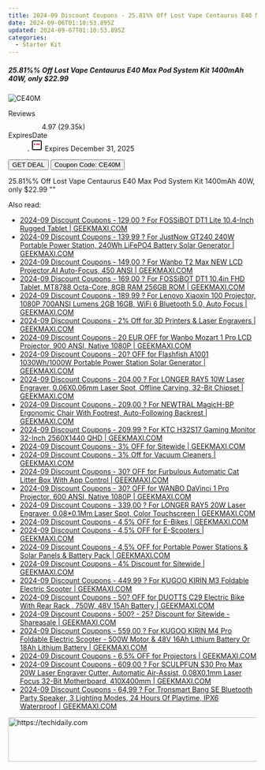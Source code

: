 ```yaml
---
title: 2024-09 Discount Coupons - 25.81%% Off Lost Vape Centaurus E40 Max Pod System Kit 1400mAh 40W, only $22.99 | Vapesourcing Electronics Co.,Ltd.
date: 2024-09-06T01:10:53.895Z
updated: 2024-09-07T01:10:53.895Z
categories:
  - Starter Kit
---
```



<div class="max-w-4xl mx-auto grid grid-cols-1 lg:max-w-5xl lg:gap-x-20 lg:grid-cols-2">
  <div class="relative p-3 col-start-1 row-start-1 flex flex-col-reverse rounded-lg bg-gradient-to-t from-black/75 via-black/0 sm:bg-none sm:row-start-2 sm:p-0 lg:row-start-1">
    <h5 class="mt-1 text-lg font-semibold text-white sm:text-slate-900 md:text-2xl dark:sm:text-white">25.81%% Off Lost Vape Centaurus E40 Max Pod System Kit 1400mAh 40W, only $22.99</h5>
  </div>
  
  <div class="col-start-1 col-end-3 row-start-1 grid gap-4 sm:mb-6 sm:grid-cols-4 lg:col-start-2 lg:row-span-6 lg:row-end-6 lg:mb-0 lg:gap-6">
      <img src="&quot;https://static.shareasale.com/image/90958/deal/LostVapeCentaurusE40MaxPodSystemKit1400mAh40W.png&quot;" onClick="javascript:window.open(decodeURIComponent('%22https%3A%2F%2Fwww.shareasale.com%2Fu.cfm%3Fd%3D1120248%26m%3D90958%26u%3D4338022%22'), '_blank');void(0);" alt="CE40M" class="h-60 w-full rounded-lg object-cover sm:col-span-2 sm:h-52 lg:col-span-full" loading="lazy" />
    
  </div>
  <dl class="row-start-2 mt-4 flex items-center text-xs font-medium sm:row-start-3 sm:mt-1 md:mt-2.5 lg:row-start-2">
    <dt class="sr-only">Reviews</dt>
    <dd class="flex items-center text-indigo-600 dark:text-indigo-400">
      <svg width="24" height="24" fill="none" aria-hidden="true" class="mr-1 stroke-current dark:stroke-indigo-500">
        <path d="m12 5 2 5h5l-4 4 2.103 5L12 16l-5.103 3L9 14l-4-4h5l2-5Z" stroke-width="2" stroke-linecap="round" stroke-linejoin="round" />
      </svg>
      <span>4.97 <span class="font-normal text-slate-400">(29.35k)</span></span>
    </dd>
    <dt class="sr-only">ExpiresDate</dt>
    <dd class="flex items-center">
      <svg width="2" height="2" aria-hidden="true" fill="currentColor" class="mx-3 text-slate-300">
        <circle cx="1" cy="1" r="1" />
      </svg>
      <svg width="24" height="24" viewBox="0 0 24 24" fill="none" stroke="currentColor" stroke-width="2">
        <rect x="3" y="3" width="18" height="18" rx="2" fill="#fff" />
        <path d="M6 10L18 10" stroke="red" stroke-width="2" fill="none" />
        <path d="M10 6L10 18" stroke="#fff" stroke-width="2" fill="none" />
      </svg>
      Expires December 31, 2025    </dd>
  </dl>
  <div class="col-start-1 row-start-3 mt-4 self-center sm:col-start-2 sm:row-span-2 sm:row-start-2 sm:mt-0 lg:col-start-1 lg:row-start-3 lg:row-end-4 lg:mt-6">
    <button type="button" onClick="javascript:window.open(decodeURIComponent('%22https%3A%2F%2Fwww.shareasale.com%2Fu.cfm%3Fd%3D1120248%26m%3D90958%26u%3D4338022%22'), '_blank');void(0);" class="rounded-lg bg-red-600 px-3 py-2 text-sm font-medium leading-6 text-white">GET DEAL</button>
    <button type="button" onClick="javascript:window.open(decodeURIComponent('%22https%3A%2F%2Fwww.shareasale.com%2Fu.cfm%3Fd%3D1120248%26m%3D90958%26u%3D4338022%22'), '_blank');void(0);" class="border-dashed border-2 border-indigo-600 bg-green-100 text-sm leading-6 font-medium py-2 px-3 rounded-lg">Coupon Code: CE40M</button>
  </div>
  <p class="col-start-1 mt-4 text-sm leading-6 sm:col-span-2 lg:col-span-1 lg:row-start-4 lg:mt-6 dark:text-slate-400">
    25.81%% Off Lost Vape Centaurus E40 Max Pod System Kit 1400mAh 40W, only $22.99 
""  </p>
</div>
<span class="atpl-alsoreadstyle">Also read:</span>
<div><ul>
<li><a href="https://coupons.techidaily.com/coupon-1079695-share-77450-sale/"><u>2024-09 Discount Coupons - 129,00 ? For FOSSiBOT DT1 Lite 10.4-Inch Rugged Tablet | GEEKMAXI.COM</u></a></li>
<li><a href="https://coupons.techidaily.com/coupon-1092604-share-77450-sale/"><u>2024-09 Discount Coupons - 139,99 ? For JustNow GT240 240W Portable Power Station, 240Wh LiFePO4 Battery Solar Generator | GEEKMAXI.COM</u></a></li>
<li><a href="https://coupons.techidaily.com/coupon-1099678-share-77450-sale/"><u>2024-09 Discount Coupons - 149,00 ? For Wanbo T2 Max NEW LCD Projector,AI Auto-Focus, 450 ANSI | GEEKMAXI.COM</u></a></li>
<li><a href="https://coupons.techidaily.com/coupon-1054313-share-77450-sale/"><u>2024-09 Discount Coupons - 169,00 ? For FOSSiBOT DT1 10.4in FHD Tablet, MT8788 Octa-Core, 8GB RAM 256GB ROM | GEEKMAXI.COM</u></a></li>
<li><a href="https://coupons.techidaily.com/coupon-1079636-share-77450-sale/"><u>2024-09 Discount Coupons - 189,99 ? For Lenovo Xiaoxin 100 Projector, 1080P 700ANSI Lumens 2GB 16GB, WiFi 6 Bluetooth 5.0, Auto Focus | GEEKMAXI.COM</u></a></li>
<li><a href="https://coupons.techidaily.com/coupon-1049410-share-77450-sale/"><u>2024-09 Discount Coupons - 2% Off for 3D Printers & Laser Engravers | GEEKMAXI.COM</u></a></li>
<li><a href="https://coupons.techidaily.com/coupon-1109151-share-77450-sale/"><u>2024-09 Discount Coupons - 20 EUR OFF for Wanbo Mozart 1 Pro LCD Projector, 900 ANSI, Native 1080P | GEEKMAXI.COM</u></a></li>
<li><a href="https://coupons.techidaily.com/coupon-1112489-share-77450-sale/"><u>2024-09 Discount Coupons - 20? OFF for Flashfish A1001 1030Wh/1000W Portable Power Station Solar Generator | GEEKMAXI.COM</u></a></li>
<li><a href="https://coupons.techidaily.com/coupon-1080569-share-77450-sale/"><u>2024-09 Discount Coupons - 204,00 ? For LONGER RAY5 10W Laser Engraver, 0.06X0.06mm Laser Spot, Offline Carving, 32-Bit Chipset | GEEKMAXI.COM</u></a></li>
<li><a href="https://coupons.techidaily.com/coupon-1092773-share-77450-sale/"><u>2024-09 Discount Coupons - 209,00 ? For NEWTRAL MagicH-BP Ergonomic Chair With Footrest, Auto-Following Backrest | GEEKMAXI.COM</u></a></li>
<li><a href="https://coupons.techidaily.com/coupon-1038529-share-77450-sale/"><u>2024-09 Discount Coupons - 209,99 ? For KTC H32S17 Gaming Monitor 32-Inch 2560X1440 QHD | GEEKMAXI.COM</u></a></li>
<li><a href="https://coupons.techidaily.com/coupon-761160-share-77450-sale/"><u>2024-09 Discount Coupons - 3% OFF for Sitewide | GEEKMAXI.COM</u></a></li>
<li><a href="https://coupons.techidaily.com/coupon-1054430-share-77450-sale/"><u>2024-09 Discount Coupons - 3% Off for Vacuum Cleaners | GEEKMAXI.COM</u></a></li>
<li><a href="https://coupons.techidaily.com/coupon-1058702-share-77450-sale/"><u>2024-09 Discount Coupons - 30? OFF for Furbulous Automatic Cat Litter Box With App Control | GEEKMAXI.COM</u></a></li>
<li><a href="https://coupons.techidaily.com/coupon-1109149-share-77450-sale/"><u>2024-09 Discount Coupons - 30? OFF for WANBO DaVinci 1 Pro Projector, 600 ANSI, Native 1080P | GEEKMAXI.COM</u></a></li>
<li><a href="https://coupons.techidaily.com/coupon-1080567-share-77450-sale/"><u>2024-09 Discount Coupons - 339,00 ? For LONGER RAY5 20W Laser Engraver, 0.08*0.1Mm Laser Spot, Color Touchscreen | GEEKMAXI.COM</u></a></li>
<li><a href="https://coupons.techidaily.com/coupon-1107236-share-77450-sale/"><u>2024-09 Discount Coupons - 4,5% OFF for E-Bikes | GEEKMAXI.COM</u></a></li>
<li><a href="https://coupons.techidaily.com/coupon-1107238-share-77450-sale/"><u>2024-09 Discount Coupons - 4,5% OFF for E-Scooters | GEEKMAXI.COM</u></a></li>
<li><a href="https://coupons.techidaily.com/coupon-1107230-share-77450-sale/"><u>2024-09 Discount Coupons - 4,5% OFF for Portable Power Stations & Solar Panels & Battery Pack | GEEKMAXI.COM</u></a></li>
<li><a href="https://coupons.techidaily.com/coupon-1091297-share-77450-sale/"><u>2024-09 Discount Coupons - 4% Discount for Sitewide | GEEKMAXI.COM</u></a></li>
<li><a href="https://coupons.techidaily.com/coupon-850433-share-77450-sale/"><u>2024-09 Discount Coupons - 449,99 ? For KUGOO KIRIN M3 Foldable Electric Scooter | GEEKMAXI.COM</u></a></li>
<li><a href="https://coupons.techidaily.com/coupon-1112490-share-77450-sale/"><u>2024-09 Discount Coupons - 50? OFF for DUOTTS C29 Electric Bike With Rear Rack , 750W, 48V 15Ah Battery | GEEKMAXI.COM</u></a></li>
<li><a href="https://coupons.techidaily.com/coupon-761158-share-77450-sale/"><u>2024-09 Discount Coupons - 500? - 25? Discount for Sitewide - Shareasale | GEEKMAXI.COM</u></a></li>
<li><a href="https://coupons.techidaily.com/coupon-971600-share-77450-sale/"><u>2024-09 Discount Coupons - 559,00 ? For KUGOO KIRIN M4 Pro Foldable Electric Scooter - 500W Motor & 48V 16Ah Lithium Battery Or 18Ah Lithium Battery | GEEKMAXI.COM</u></a></li>
<li><a href="https://coupons.techidaily.com/coupon-1107232-share-77450-sale/"><u>2024-09 Discount Coupons - 6,5% OFF for Projectors | GEEKMAXI.COM</u></a></li>
<li><a href="https://coupons.techidaily.com/coupon-997399-share-77450-sale/"><u>2024-09 Discount Coupons - 609,00 ? For SCULPFUN S30 Pro Max 20W Laser Engraver Cutter, Automatic Air-Assist, 0.08X0.1mm Laser Focus 32-Bit Motherboard, 410X400mm | GEEKMAXI.COM</u></a></li>
<li><a href="https://coupons.techidaily.com/coupon-985138-share-77450-sale/"><u>2024-09 Discount Coupons - 64,99 ? For Tronsmart Bang SE Bluetooth Party Speaker, 3 Lighting Modes, 24 Hours Of Playtime, IPX6 Waterproof | GEEKMAXI.COM</u></a></li>
</ul></div>

<ins class="adsbygoogle"
      style="display:block"
      data-ad-client="ca-pub-7571918770474297"
      data-ad-slot="8358498916"
      data-ad-format="auto"
      data-full-width-responsive="true"></ins>
<!-- affiliate ads begin -->
<a href="https://appsumo.8odi.net/c/5597632/2123736/7443" target="_top" id="2123736">
  <img src="//a.impactradius-go.com/display-ad/7443-2123736" border="0" alt="https://techidaily.com" width="728" height="90"/>
</a>
<img height="0" width="0" src="https://appsumo.8odi.net/i/5597632/2123736/7443" style="position:absolute;visibility:hidden;" border="0" />
<!-- affiliate ads end -->